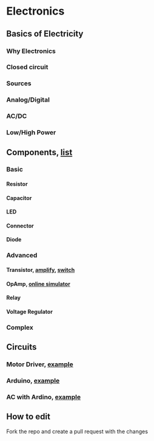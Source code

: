 # Electronics
## Basics of Electricity
### Why Electronics
### Closed circuit
### Sources
### Analog/Digital
### AC/DC
### Low/High Power
## Components, [list](https://github.com/Azzazy/ecng-ecea-famous-components)
### Basic 
#### Resistor
#### Capacitor
#### LED
#### Connector
#### Diode
### Advanced
#### Transistor, [amplify](https://www.instructables.com/id/Voltage-Amplifier/), [switch](https://learn.sparkfun.com/tutorials/transistors/applications-i-switches)
#### OpAmp, [online simulator](http://www.falstad.com/circuit/e-opamp.html)
#### Relay
#### Voltage Regulator
### Complex
## Circuits
### Motor Driver, [example](https://www.instructables.com/id/Two-Relay-DC-Motor-Control-Simple-H-bridge/)
### Arduino, [example](https://www.instructables.com/id/How-to-Build-an-Arduino-Uno-on-a-BreadBoard/)
### AC with Ardino, [example](https://electronics.stackexchange.com/questions/56520/using-a-tip122-to-control-a-motor)

## How to edit
Fork the repo and create a pull request with the changes
